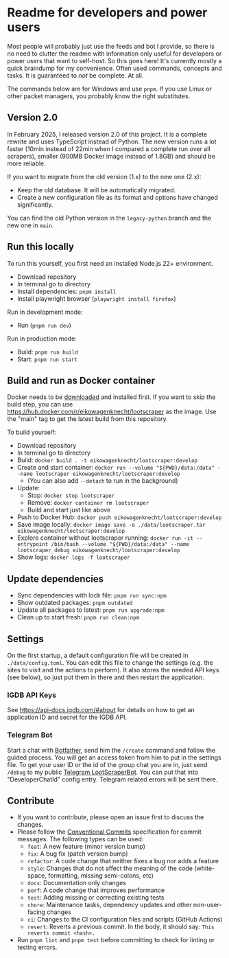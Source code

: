 # Readme for developers and power users

Most people will probably just use the feeds and bot I provide, so there is no need to clutter the readme with information only useful for developers or power users that want to self-host.
So this goes here!
It's currently mostly a quick braindump for my convenience.
Often used commands, concepts and tasks.
It is guaranteed to *not* be complete.
At all.

The commands below are for Windows and use `pnpm`.
If you use Linux or other packet managers, you probably know the right substitutes.

## Version 2.0

In February 2025, I released version 2.0 of this project.
It is a complete rewrite and uses TypeScript instead of Python.
The new version runs a lot faster (10min instead of 22min when I compared a complete run over all scrapers), smaller (900MB Docker image instead of 1.8GB) and should be more reliable.

If you want to migrate from the old version (1.x) to the new one (2.x):

- Keep the old database. It will be automatically migrated.
- Create a new configuration file as its format and options have changed significantly.

You can find the old Python version in the `legacy-python` branch and the new one in `main`.

## Run this locally

To run this yourself, you first need an installed Node.js 22+ environment.

- Download repository
- In terminal go to directory
- Install dependencies: `pnpm install`
- Install playwright browser (`playwright install firefox`)

Run in development mode:

- Run (`pnpm run dev`)

Run in production mode:

- Build: `pnpm run build`
- Start: `pnpm run start`

## Build and run as Docker container

Docker needs to be [downloaded](https://www.docker.com/) and installed first.
If you want to skip the build step, you can use <https://hub.docker.com/r/eikowagenknecht/lootscraper> as the image.
Use the "main" tag to get the latest build from this repository.

To build yourself:

- Download repository
- In terminal go to directory
- Build: `docker build . -t eikowagenknecht/lootscraper:develop`
- Create and start container: `docker run --volume "${PWD}/data:/data" --name lootscraper eikowagenknecht/lootscraper:develop`
  - (You can also add `--detach` to run in the background)
- Update:
  - Stop: `docker stop lootscraper`
  - Remove: `docker container rm lootscraper`
  - Build and start just like above
- Push to Docker Hub: `docker push eikowagenknecht/lootscraper:develop`
- Save image locally: `docker image save -o ./data/lootscraper.tar eikowagenknecht/lootscraper:develop`
- Explore container without lootscraper running: `docker run -it --entrypoint /bin/bash --volume "${PWD}/data:/data" --name lootscraper_debug eikowagenknecht/lootscraper:develop`
- Show logs: `docker logs -f lootscraper`

## Update dependencies

- Sync dependencies with lock file: `pnpm run sync:npm`
- Show outdated packages: `pnpm outdated`
- Update all packages to latest: `pnpm run upgrade:npm`
- Clean up to start fresh: `pnpm run clean:npm`

## Settings

On the first startup, a default configuration file will be created in `./data/config.toml`.
You can edit this file to change the settings (e.g. the sites to visit and the actions to perform).
It also stores the needed API keys (see below), so just put them in there and then restart the application.

### IGDB API Keys

See <https://api-docs.igdb.com/#about> for details on how to get an application ID and secret for the IGDB API.

### Telegram Bot

Start a chat with [Botfather](https://t.me/botfather), send him the `/create` command and follow the guided process.
You will get an access token from him to put in the settings file.
To get your user ID or the id of the group chat you are in, just send `/debug` to my public [Telegram LootScraperBot](https://t.me/LootScraperBot).
You can put that into "DeveloperChatId" config entry.
Telegram related errors will be sent there.

## Contribute

- If you want to contribute, please open an issue first to discuss the changes.
- Please follow the [Conventional Commits](https://www.conventionalcommits.org/en/v1.0.0/) specification for commit messages. The following types can be used:
  - `feat`: A new feature (minor version bump)
  - `fix`: A bug fix (patch version bump)
  - `refactor`: A code change that neither fixes a bug nor adds a feature
  - `style`: Changes that do not affect the meaning of the code (white-space, formatting, missing semi-colons, etc)
  - `docs`: Documentation only changes
  - `perf`: A code change that improves performance
  - `test`: Adding missing or correcting existing tests
  - `chore`: Maintenance tasks, dependency updates and other non-user-facing changes
  - `ci`: Changes to the CI configuration files and scripts (GitHub Actions)
  - `revert`: Reverts a previous commit. In the body, it should say: `This reverts commit <hash>.`
- Run `pnpm lint` and `pnpm test` before committing to check for linting or testing errors.
